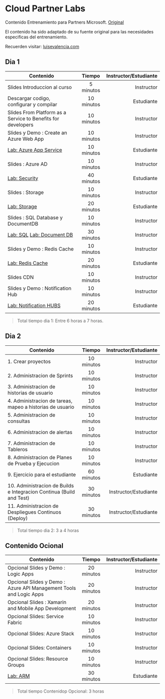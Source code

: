 # Cloud Partner Labs

Contenido Entrenamiento para Partners Microsoft. [Original](https://github.com/Azure-Samples/azure-solutions-digital-marketing-reference-implementation)    

El contenido ha sido adaptado de su fuente original para las necesidades especificas del entrenamiento.

Recuerden visitar:  [luisevalencia.com](luisevalencia.com)    


## Dia 1

| Contenido                                                                             | Tiempo           | Instructor/Estudiante  |
| ------------------------------------------------------------------------------------- |:----------------:| ----------------------:|
| Slides Introduccion al curso                                                          | 5 minutos        | Instructor             |
| Descargar codigo, configurar y compilar                                               | 10 minutos       | Estudiante             | 
| Slides From Platform as a Service  to Benefits for developers                         | 10 minutos       | Instructor             | 
| Slides y  Demo : Create an Azure Web App                                              | 10 minutos       | Instructor             |
| [Lab: Azure App Service](http://bit.ly/2m0dn5S)                                       | 10 minutos       | Estudiante             |
| Slides : Azure AD                                                                     | 10 minutos       | Instructor             |
| [Lab: Security](http://bit.ly/2mF2js5)                                                | 40 minutos       | Estudiante             |
| Slides : Storage                                                                      | 10 minutos       | Instructor             |  
| [Lab: Storage](http://bit.ly/2m0v1X9)                                                 | 20 minutos       | Estudiante             |
| Slides : SQL Database y DocumentDB                                                    | 10 minutos       | Instructor             |
| [Lab: SQL](http://bit.ly/2m0v1X9)    [Lab: Document DB](http://bit.ly/2mnVUFM)        | 30 minutos       | Instructor             |
| Slides  y Demo : Redis Cache                                                          | 10 minutos       | Instructor             |
| [Lab: Redis Cache](http://bit.ly/2m5eFNH)                                             | 20 minutos       | Estudiante             |
| Slides CDN                                                                            | 10 minutos       | Instructor             | 
| Slides y Demo : Notification Hub                                                      | 10 minutos       | Instructor             |
| [Lab: Notification HUBS](http://bit.ly/2lQ1my3)                                       | 20 minutos       | Estudiante             |
  
> Total tiempo dia 1: Entre 6 horas a 7 horas.

## Dia 2
| Contenido                                                                                | Tiempo           | Instructor/Estudiante  |
| ---------------------------------------------------------------------------------------- |:----------------:| ----------------------:|
| 1. Crear proyectos                                                                       | 10 minutos       | Instructor             |
| 2. Administracion de Sprints                                                             | 10 minutos       | Instructor             |
| 3. Administracion de historias de usuario                                                | 10 minutos       | Instructor             |
| 4. Administracion de tareas, mapeo a historias de usuario                                | 10 minutos       | Instructor             |
| 5. Administracion de consultas                                                           | 10 minutos       | Instructor             |
| 6. Administracion de alertas                                                             | 10 minutos       | Instructor             |
| 7. Administracion de Tableros                                                            | 10 minutos       | Instructor             |
| 8. Administracion de Planes de Prueba y Ejecucion                                        | 10 minutos       | Instructor             |
| 9. Ejercicio para el estudiante                                                          | 60 minutos       | Estudiante             |
| 10. Administracion de Builds e Integracion Continua  (Build and Test)                    | 30  minutos      | Instructor/Estudiante  |
| 11. Administracion de Despliegues Continuos (Deploy)                                     | 30  minutos      | Instructor/Estudiante  |  

>Total tiempo dia 2:  3 a 4 horas

## Contenido Ocional
| Contenido                                                                                 | Tiempo           | Instructor/Estudiante  |
| ----------------------------------------------------------------------------------------- |:----------------:| ----------------------:|
| Opcional Slides y Demo : Logic Apps                                                       | 20 minutos       | Instructor             |
| Opcional Slides y Demo : Azure API Management Tools and Logic Apps                        | 20 minutos       | Instructor             |
| Opcional Slides : Xamarin and Mobile App Development                                      | 20 minutos       | Instructor             | 
| Opcional Slides: Service Fabric                                                           | 10 minutos        | Instructor             |
| Opcional Slides: Azure Stack                                                              | 10 minutos        | Instructor             |
| Opcional Slides: Containers                                                               | 10 minutos        | Instructor             |
| Opcional Slides: Resource Groups                                                          | 10 minutos       | Instructor             |
| [Lab: ARM](https://github.com/levalencia/CloudPartnerLabs/blob/master/HOL/labs/Lab6-ARM.md) | 30 minutos       | Estudiante             |



>Total tiempo Contenidop Opcional:  3 horas
